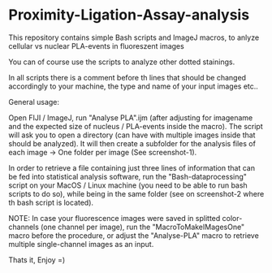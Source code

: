 # Proximity-Ligation-Assay-analysis

This repository contains simple Bash scripts and ImageJ macros, to anlyze cellular vs nuclear PLA-events in fluoreszent images

You can of course use the scripts to analyze other dotted stainings. 

In all scripts there is a comment before th lines that should be changed accordingly to your machine, the type and name of your input images etc.. 

General usage: 


Open FIJI / ImageJ, run "Analyse PLA".ijm (after adjusting for imagename and the expected size of nucleus / PLA-events inside the macro). 
The script will ask you to open a directory (can have with multiple images inside that should be analyzed). It will then create a subfolder for the analysis files of each image -> One folder per image (See screenshot-1). 

In order to retrieve a file containing just three lines of information that can be fed into statistical analysis software, run the "Bash-dataprocessing" script on your MacOS / Linux machine (you need to be able to run bash scripts to do so), while being in the same folder (see on screenshot-2 where th bash script is located). 

NOTE: In case your fluorescence images were saved in splitted color-channels (one channel per image), run the "MacroToMakeIMagesOne" macro before the procedure, or adjust the "Analyse-PLA" macro to retrieve multiple single-channel images as an input. 

Thats it, Enjoy =)
